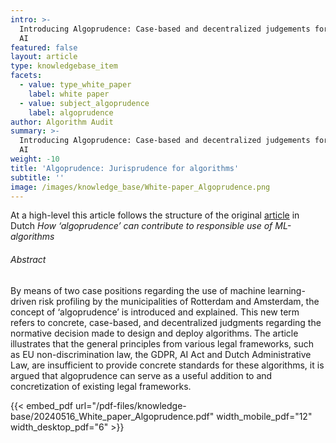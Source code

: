 ```yaml
---
intro: >-
  Introducing Algoprudence: Case-based and decentralized judgements for ethical
  AI
featured: false
layout: article
type: knowledgebase_item
facets:
  - value: type_white_paper
    label: white paper
  - value: subject_algoprudence
    label: algoprudence
author: Algorithm Audit
summary: >-
  Introducing Algoprudence: Case-based and decentralized judgements for ethical
  AI
weight: -10
title: 'Algoprudence: Jurisprudence for algorithms'
subtitle: ''
image: /images/knowledge_base/White-paper_Algoprudence.png
---
```


At a high-level this article follows the structure of the original [article](/nl/knowledge-platform/knowledge-base/white_paper_algoprudence/) in Dutch *How ‘algoprudence’ can contribute to responsible use of ML-algorithms*

###### Abstract

By means of two case positions regarding the use of machine learning-driven risk profiling by the municipalities of Rotterdam and Amsterdam, the concept of ‘algoprudence’ is introduced and explained. This new term refers to concrete, case-based, and decentralized judgments regarding the normative decision made to design and deploy algorithms. The article illustrates that the general principles from various legal frameworks, such as EU non-discrimination law, the GDPR, AI Act and Dutch Administrative Law, are insufficient to provide concrete standards for these algorithms, it is argued that algoprudence can serve as a useful addition to and concretization of existing legal frameworks.

{{< embed_pdf url="/pdf-files/knowledge-base/20240516_White_paper_Algoprudence.pdf" width_mobile_pdf="12" width_desktop_pdf="6" >}}